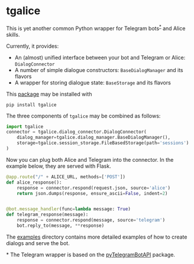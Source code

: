 # tgalice
This is yet another common Python wrapper for Telegram bots<sup>[*](#footnote1)</sup> and Alice skills.

Currently, it provides:
- An (almost) unified interface between your bot and Telegram or Alice: `DialogConnector`
- A number of simple dialogue constructors: `BaseDialogManager` and its flavors
- A wrapper for storing dialogue state: `BaseStorage` and its flavors

This [package](https://pypi.org/project/tgalice/) may be installed with 
```
pip install tgalice
```

The three components of `tgalice` may be combined as follows:
```python
import tgalice
connector = tgalice.dialog_connector.DialogConnector(
    dialog_manager=tgalice.dialog_manager.BaseDialogManager(), 
    storage=tgalice.session_storage.FileBasedStorage(path='sessions')
)
```
Now you can plug both Alice and Telegram into the connector. In the example below, they are served with Flask. 
```python
@app.route("/" + ALICE_URL, methods=['POST'])
def alice_response():
    response = connector.respond(request.json, source='alice')
    return json.dumps(response, ensure_ascii=False, indent=2)


@bot.message_handler(func=lambda message: True)
def telegram_response(message):
    response = connector.respond(message, source='telegram')
    bot.reply_to(message, **response)
```

The [examples](https://github.com/avidale/tgalice/tree/master/example) directory contains more detailed examples 
of how to create dialogs and serve the bot. 

<a id="footnote1">*</a> The Telegram wrapper is based on the [pyTelegramBotAPI](https://github.com/eternnoir/pyTelegramBotAPI) 
package. 